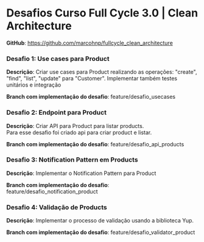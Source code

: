# Desafios Curso Full Cycle 3.0 | Clean Architecture

**GitHub**: https://github.com/marcohnp/fullcycle_clean_architecture

### Desafio 1: Use cases para Product
**Descrição**: Criar use cases para Product realizando as operações: "create", "find", "list", "update" para "Customer". Implementar também testes unitários e integração  
   
**Branch com implementação do desafio**: feature/desafio_usecases

### Desafio 2: Endpoint para Product
**Descrição**: Criar API para Product para listar products.   
Para esse desafio foi criado api para criar product e listar.
   
**Branch com implementação do desafio**: feature/desafio_api_products

### Desafio 3: Notification Pattern em Products
**Descrição**: Implementar o Notification Pattern para Product
   
**Branch com implementação do desafio**: feature/desafio_notification_product

### Desafio 4: Validação de Products
**Descrição**: Implementar o processo de validação usando a biblioteca Yup.
   
**Branch com implementação do desafio**: feature/desafio_validator_product